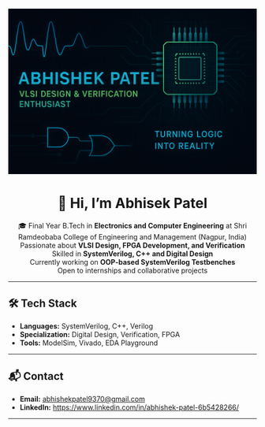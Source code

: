 <p align="center">
  <img src="https://raw.githubusercontent.com/abhishekpatel9370/abhishekpatel9370/main/Create%20a%20GitHub%20prof.png" alt="Banner" />
</p>




<h1 align="center">👋 Hi, I’m Abhisek Patel</h1>

<p align="center">
🎓 Final Year B.Tech in <b>Electronics and Computer Engineering</b> at Shri Ramdeobaba College of Engineering and Management (Nagpur, India) <br>
   Passionate about <b>VLSI Design, FPGA Development, and Verification</b> <br>
   Skilled in <b>SystemVerilog, C++ and Digital Design</b> <br>
   Currently working on <b>OOP-based SystemVerilog Testbenches</b> <br>
   Open to internships and collaborative projects
</p>

---

## 🛠 Tech Stack
- **Languages:** SystemVerilog, C++, Verilog  
- **Specialization:** Digital Design, Verification, FPGA  
- **Tools:** ModelSim, Vivado, EDA Playground  

---

## 📬 Contact
- **Email:** abhishekpatel9370@gmail.com 
- **LinkedIn:** https://www.linkedin.com/in/abhishek-patel-6b5428266/
  
---

